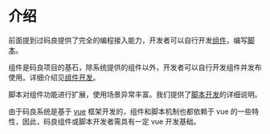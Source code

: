 # 介绍

前面提到过码良提供了完全的编程接入能力，开发者可以自行开发[组件](../cookbook/component.html)，编写[脚本](../cookbook/script.html)。

组件是码良项目的基石，除系统提供的组件以外，开发者可以自行开发组件并发布使用。详细介绍见[组件开发](component.html)。

脚本对组件功能进行扩展，使用场景异常丰富。我们提供了[脚本开发](./script.html)的详细说明。

由于码良系统是基于 [vue](https://cn.vuejs.org/index.html) 框架开发的，组件和脚本机制也都依赖于 vue 的一些特性，因此，码良组件或脚本开发者需具有一定 vue 开发基础。
